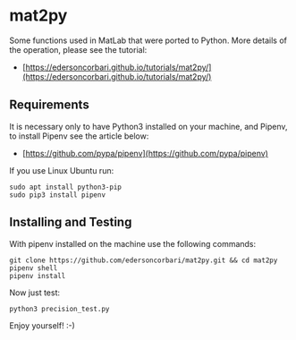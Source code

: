 # mat2py

Some functions used in MatLab that were ported to Python. More details of the operation, please see the tutorial:

* [https://edersoncorbari.github.io/tutorials/mat2py/](https://edersoncorbari.github.io/tutorials/mat2py/)

## Requirements

It is necessary only to have Python3 installed on your machine, and Pipenv, to install Pipenv see the article below:

* [https://github.com/pypa/pipenv](https://github.com/pypa/pipenv)

If you use Linux Ubuntu run:

```shell
sudo apt install python3-pip
sudo pip3 install pipenv
```

## Installing and Testing

With pipenv installed on the machine use the following commands:

```shell
git clone https://github.com/edersoncorbari/mat2py.git && cd mat2py
pipenv shell
pipenv install
```

Now just test:

```shell
python3 precision_test.py
```

Enjoy yourself! :-)
